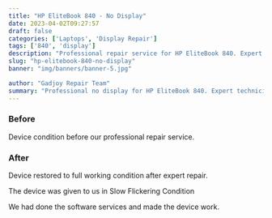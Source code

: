 ```yaml
---
title: "HP EliteBook 840 - No Display"
date: 2023-04-02T09:27:57
draft: false
categories: ['Laptops', 'Display Repair']
tags: ['840', 'display']
description: "Professional repair service for HP EliteBook 840. Expert diagnosis and quality repairs in Bangalore."
slug: "hp-elitebook-840-no-display"
banner: "img/banners/banner-5.jpg"

author: "Gadjoy Repair Team"
summary: "Professional no display for HP EliteBook 840. Expert technicians, quality parts, warranty included."
---
```


### Before

Device condition before our professional repair service.

### After

Device restored to full working condition after expert repair.

The device was given to us in Slow Flickering Condition

We had done the software services and made the device work.